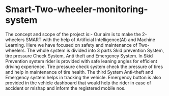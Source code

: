 # Smart-Two-wheeler-monitoring-system
The concept and scope of the project is:-  Our aim is to make the 2-wheelers SMART with the help of Artificial Intelligence(AI) and Machine Learning. 
Here we have focused on safety and maintenance of Two-wheelers. 
The whole system is divided into 3 parts Skid prevention System, tire pressure Check System, Anti theft and Emergency System. 
In Skid Prevention system rider is provided with safe leaning angles for efficient driving experience. 
Tire pressure check system check the pressure of tires and help in maintenance of tire health. 
The third System Anti-theft and Emergency system helps in tracking the vehicle. 
Emergency button is also provided in the vehicle dashboard that would help the rider in case of accident or mishap and inform the registered mobile nos. 
